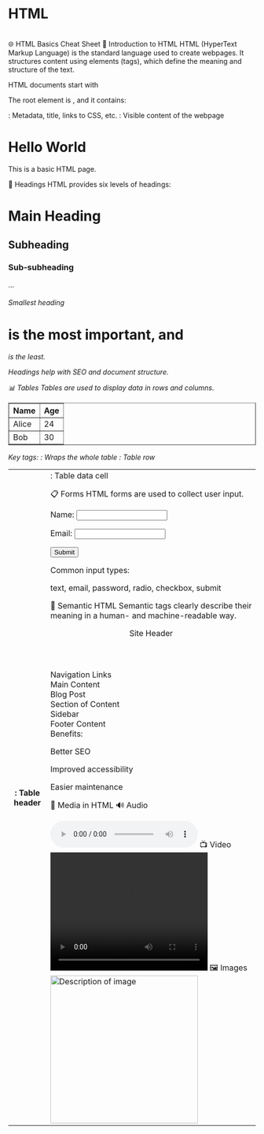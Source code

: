 # HTML
<br>
🌐 HTML Basics Cheat Sheet
📘 Introduction to HTML
HTML (HyperText Markup Language) is the standard language used to create webpages. It structures content using elements (tags), which define the meaning and structure of the text.

HTML documents start with <!DOCTYPE html>

The root element is <html>, and it contains:

<head>: Metadata, title, links to CSS, etc.

<body>: Visible content of the webpage


<!DOCTYPE html>
<html>
  <head>
    <title>My Page</title>
  </head>
  <body>
    <h1>Hello World</h1>
    <p>This is a basic HTML page.</p>
  </body>
</html>
🧭 Headings
HTML provides six levels of headings:


<h1>Main Heading</h1>
<h2>Subheading</h2>
<h3>Sub-subheading</h3>
...
<h6>Smallest heading</h6>
<h1> is the most important, and <h6> is the least.

Headings help with SEO and document structure.

📊 Tables
Tables are used to display data in rows and columns.


<table border="1">
  <thead>
    <tr>
      <th>Name</th>
      <th>Age</th>
    </tr>
  </thead>
  <tbody>
    <tr>
      <td>Alice</td>
      <td>24</td>
    </tr>
    <tr>
      <td>Bob</td>
      <td>30</td>
    </tr>
  </tbody>
</table>
Key tags:

<table>: Wraps the whole table

<tr>: Table row

<th>: Table header

<td>: Table data cell

📋 Forms
HTML forms are used to collect user input.


<form action="/submit" method="post">
  <label for="name">Name:</label>
  <input type="text" id="name" name="username" required>

  <label for="email">Email:</label>
  <input type="email" id="email" name="email">

  <input type="submit" value="Submit">
</form>
Common input types:

text, email, password, radio, checkbox, submit

🧩 Semantic HTML
Semantic tags clearly describe their meaning in a human- and machine-readable way.


<header>Site Header</header>
<nav>Navigation Links</nav>
<main>Main Content</main>
<article>Blog Post</article>
<section>Section of Content</section>
<aside>Sidebar</aside>
<footer>Footer Content</footer>
Benefits:

Better SEO

Improved accessibility

Easier maintenance

🎥 Media in HTML
🔊 Audio

<audio controls>
  <source src="audio.mp3" type="audio/mpeg">
  Your browser does not support the audio element.
</audio>
📺 Video

<video width="320" height="240" controls>
  <source src="movie.mp4" type="video/mp4">
  Your browser does not support the video tag.
</video>
🖼️ Images

<img src="image.jpg" alt="Description of image" width="300">
